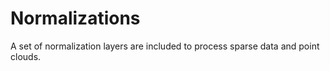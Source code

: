 # Normalizations

A set of normalization layers are included to process sparse data and point clouds.
